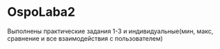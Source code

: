 # OspoLaba2
Выполнены практические задания 1-3 и индивидуальные(мин, макс, сравнение и все взаимодействия с пользователем)